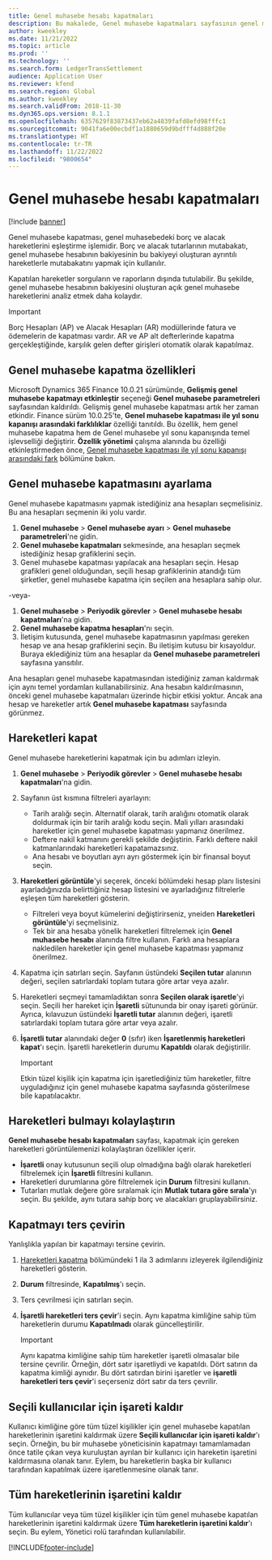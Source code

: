 ```yaml
---
title: Genel muhasebe hesabı kapatmaları
description: Bu makalede, Genel muhasebe kapatmaları sayfasının genel muhasebe hareketlerini kapatmak ve kapatmaları geri almak için nasıl kullanılacağı açıklanmaktadır.
author: kweekley
ms.date: 11/21/2022
ms.topic: article
ms.prod: ''
ms.technology: ''
ms.search.form: LedgerTransSettlement
audience: Application User
ms.reviewer: kfend
ms.search.region: Global
ms.author: kweekley
ms.search.validFrom: 2018-11-30
ms.dyn365.ops.version: 8.1.1
ms.openlocfilehash: 6357629f83873437eb62a4839fafd8efd98fffc1
ms.sourcegitcommit: 9041fa6e00ecbdf1a1880659d9bdfff4d888f20e
ms.translationtype: HT
ms.contentlocale: tr-TR
ms.lasthandoff: 11/22/2022
ms.locfileid: "9800654"
---
```

# <a name="ledger-settlements"></a>Genel muhasebe hesabı kapatmaları

[!include [banner](../includes/banner.md)]

Genel muhasebe kapatması, genel muhasebedeki borç ve alacak hareketlerini eşleştirme işlemidir. Borç ve alacak tutarlarının mutabakatı, genel muhasebe hesabının bakiyesinin bu bakiyeyi oluşturan ayrıntılı hareketlerle mutabakatını yapmak için kullanılır.

Kapatılan hareketler sorguların ve raporların dışında tutulabilir. Bu şekilde, genel muhasebe hesabının bakiyesini oluşturan açık genel muhasebe hareketlerini analiz etmek daha kolaydır.

> [!IMPORTANT] 
> Borç Hesapları (AP) ve Alacak Hesapları (AR) modüllerinde fatura ve ödemelerin de kapatması vardır. AR ve AP alt defterlerinde kapatma gerçekleştiğinde, karşılık gelen defter girişleri otomatik olarak kapatılmaz.

## <a name="ledger-settlement-features"></a>Genel muhasebe kapatma özellikleri
Microsoft Dynamics 365 Finance 10.0.21 sürümünde, **Gelişmiş genel muhasebe kapatmayı etkinleştir** seçeneği **Genel muhasebe parametreleri** sayfasından kaldırıldı. Gelişmiş genel muhasebe kapatması artık her zaman etkindir.
Finance sürüm 10.0.25'te, **Genel muhasebe kapatması ile yıl sonu kapanışı arasındaki farklılıklar** özelliği tanıtıldı. Bu özellik, hem genel muhasebe kapatma hem de Genel muhasebe yıl sonu kapanışında temel işlevselliği değiştirir. **Özellik yönetimi** çalışma alanında bu özelliği etkinleştirmeden önce, [Genel muhasebe kapatması ile yıl sonu kapanışı arasındaki fark](awareness-between-ledger-settlement-year-end-close.md) bölümüne bakın.

## <a name="set-up-ledger-settlement"></a>Genel muhasebe kapatmasını ayarlama
Genel muhasebe kapatmasını yapmak istediğiniz ana hesapları seçmelisiniz. Bu ana hesapları seçmenin iki yolu vardır.

1. **Genel muhasebe** > **Genel muhasebe ayarı** > **Genel muhasebe parametreleri**'ne gidin.
2. **Genel muhasebe kapatmaları** sekmesinde, ana hesapları seçmek istediğiniz hesap grafiklerini seçin.
3. Genel muhasebe kapatması yapılacak ana hesapları seçin. Hesap grafikleri genel olduğundan, seçili hesap grafiklerinin atandığı tüm şirketler, genel muhasebe kapatma için seçilen ana hesaplara sahip olur.

  -veya-

1. **Genel muhasebe** > **Periyodik görevler** > **Genel muhasebe hesabı kapatmaları**'na gidin.
2. **Genel muhasebe kapatma hesapları**'nı seçin.
3. İletişim kutusunda, genel muhasebe kapatmasının yapılması gereken hesap ve ana hesap grafiklerini seçin. Bu iletişim kutusu bir kısayoldur. Buraya eklediğiniz tüm ana hesaplar da **Genel muhasebe parametreleri** sayfasına yansıtılır.

Ana hesapları genel muhasebe kapatmasından istediğiniz zaman kaldırmak için aynı temel yordamları kullanabilirsiniz. Ana hesabın kaldırılmasının, önceki genel muhasebe kapatmaları üzerinde hiçbir etkisi yoktur. Ancak ana hesap ve hareketler artık **Genel muhasebe kapatması** sayfasında görünmez.

## <a name="settle-transactions"></a><a name="settle-transactions"></a>Hareketleri kapat
Genel muhasebe hareketlerini kapatmak için bu adımları izleyin.

1. **Genel muhasebe** > **Periyodik görevler** > **Genel muhasebe hesabı kapatmaları**'na gidin.
2. Sayfanın üst kısmına filtreleri ayarlayın:

    - Tarih aralığı seçin. Alternatif olarak, tarih aralığını otomatik olarak doldurmak için bir tarih aralığı kodu seçin. Mali yılları arasındaki hareketler için genel muhasebe kapatması yapmanız önerilmez.
    - Deftere nakil katmanını gerekli şekilde değiştirin. Farklı deftere nakil katmanlarındaki hareketleri kapatamazsınız.
    - Ana hesabı ve boyutları ayrı ayrı göstermek için bir finansal boyut seçin.

3. **Hareketleri görüntüle**'yi seçerek, önceki bölümdeki hesap planı listesini ayarladığınızda belirttiğiniz hesap listesini ve ayarladığınız filtrelerle eşleşen tüm hareketleri gösterin.

    - Filtreleri veya boyut kümelerini değiştirirseniz, yneiden **Hareketleri görüntüle**'yi seçmelisiniz.
    - Tek bir ana hesaba yönelik hareketleri filtrelemek için **Genel muhasebe hesabı** alanında filtre kullanın. Farklı ana hesaplara nakledilen hareketler için genel muhasebe kapatması yapmanız önerilmez.

4. Kapatma için satırları seçin. Sayfanın üstündeki **Seçilen tutar** alanının değeri, seçilen satırlardaki toplam tutara göre artar veya azalır.
5. Hareketleri seçmeyi tamamladıktan sonra **Seçilen olarak işaretle**'yi seçin. Seçili her hareket için **İşaretli** sütununda bir onay işareti görünür. Ayrıca, kılavuzun üstündeki **İşaretli tutar** alanının değeri, işaretli satırlardaki toplam tutara göre artar veya azalır.
6. **İşaretli tutar** alanındaki değer **0** (sıfır) iken **İşaretlenmiş hareketleri kapat**'ı seçin. İşaretli hareketlerin durumu **Kapatıldı** olarak değiştirilir.

    > [!IMPORTANT]
    > Etkin tüzel kişilik için kapatma için işaretlediğiniz tüm hareketler, filtre uyguladığınız için genel muhasebe kapatma sayfasında gösterilmese bile kapatılacaktır.

## <a name="make-transactions-easier-to-find"></a>Hareketleri bulmayı kolaylaştırın
**Genel muhasebe hesabı kapatmaları** sayfası, kapatmak için gereken hareketleri görüntülemenizi kolaylaştıran özellikler içerir.

- **İşaretli** onay kutusunun seçili olup olmadığına bağlı olarak hareketleri filtrelemek için **İşaretli** filtresini kullanın.
- Hareketleri durumlarına göre filtrelemek için **Durum** filtresini kullanın.
- Tutarları mutlak değere göre sıralamak için **Mutlak tutara göre sırala**'yı seçin. Bu şekilde, aynı tutara sahip borç ve alacakları gruplayabilirsiniz.

## <a name="reverse-a-settlement"></a>Kapatmayı ters çevirin
Yanlışlıkla yapılan bir kapatmayı tersine çevirin.

1. [Hareketleri kapatma](#settle-transactions) bölümündeki 1 ila 3 adımlarını izleyerek ilgilendiğiniz hareketleri gösterin.
2. **Durum** filtresinde, **Kapatılmış**'ı seçin.
3. Ters çevrilmesi için satırları seçin.
4. **İşaretli hareketleri ters çevir**'i seçin. Aynı kapatma kimliğine sahip tüm hareketlerin durumu **Kapatılmadı** olarak güncelleştirilir.

    > [!IMPORTANT]
    > Aynı kapatma kimliğine sahip tüm hareketler işaretli olmasalar bile tersine çevrilir. Örneğin, dört satır işaretliydi ve kapatıldı. Dört satırın da kapatma kimliği aynıdır. Bu dört satırdan birini işaretler ve **işaretli hareketleri ters çevir**'i seçerseniz dört satır da ters çevrilir.

## <a name="unmark-for-selected-users"></a>Seçili kullanıcılar için işareti kaldır
Kullanıcı kimliğine göre tüm tüzel kişilikler için genel muhasebe kapatılan hareketlerinin işaretini kaldırmak üzere **Seçili kullanıcılar için işareti kaldır**'ı seçin. Örneğin, bu bir muhasebe yöneticisinin kapatmayı tamamlamadan önce tatile çıkan veya kuruluştan ayrılan bir kullanıcı için hareketin işaretini kaldırmasına olanak tanır. Eylem, bu hareketlerin başka bir kullanıcı tarafından kapatılmak üzere işaretlenmesine olanak tanır.


## <a name="unmark-all-transactions"></a>Tüm hareketlerinin işaretini kaldır
Tüm kullanıcılar veya tüm tüzel kişilikler için tüm genel muhasebe kapatılan hareketlerinin işaretini kaldırmak üzere **Tüm hareketlerin işaretini kaldır**'ı seçin. Bu eylem, Yönetici rolü tarafından kullanılabilir.



[!INCLUDE[footer-include](../../includes/footer-banner.md)]
